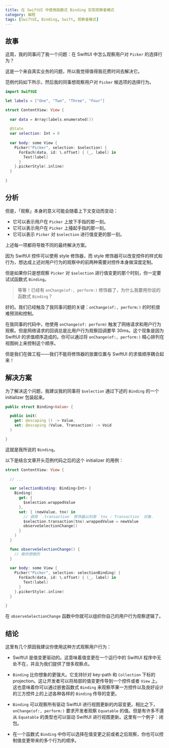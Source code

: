 ```yaml
---
title: 在 SwiftUI 中使用函数式 Binding 实现观察者模式
category: 编程
tags: [SwiftUI, Binding, Swift, 观察者模式]
---
```


## 故事

这周，我的同事问了我一个问题：在 SwiftUI 中怎么观察用户对 `Picker` 的选择行为？

这是一个来自真实业务的问题，所以我觉得值得我花费时间去解决它。

范例代码如下所示，然后我的同事想观察用户对 `Picker` 候选项的选择行为。

```swift
import SwiftUI

let labels = ["One", "Two", "Three", "Four"]

struct ContentView: View {
  
  var data = Array(labels.enumerated())
  
  @State
  var selection: Int = 0
  
  var body: some View {
    Picker("Picker", selection: $selection) {
      ForEach(data, id: \.offset) { (_, label) in
        Text(label)
      }
    }.pickerStyle(.inline)
  }
  
}
```

## 分析

但是，「观察」本身的意义可能会随着上下文变动而变动：

- 它可以表示用户在 `Picker` 上放下手指的那一刻。
- 它可以表示用户在 `Picker` 上擡起手指的那一刻。
- 它可以表示 `Picker` 对 `$selection` 进行值变更的那一刻。

上述每一项都将导致不同的最终解决方案。

因为 SwiftUI 控件可以使用 style 修饰器，而 style 修饰器可以改变控件的样式和行为，想达成上述对用户行为的观察中的前两种需要对控件本身做深度定制。

但是如果你只是想观察 `Picker` 对 `$selection` 进行值变更的那个时刻，你一定要试试函数式 `Binding`。

> 等等！已经有 `onChange(of:, perform:)` 修饰器了，为什么我要用你说的函数式 `Binding`？

好的。我们已经触及了我同事问题的关键：`onChange(of:, perform:)` 的时机很难预测和控制。

在我同事的代码中，他使用 `onChange(of: perform)` 触发了网络请求和用户行为观察。但是网络请求的回调总是比用户行为观察回调要早 30ms。这个现象是因为 SwiftUI 的求值顺序造成的。你可以通过将 `onChange(of:, perform:)` 精心排列在视图树上来控制这个顺序。

但是我们在做工程——我们不能将修饰器的放置位置与 SwiftUI 的求值顺序耦合起来！

## 解决方案

为了解决这个问题，我建议我的同事将 `$selection` 通过下述的 `Binding` 的一个 initializer 包装起来。

```swift
public struct Binding<Value> {

  public init(
    get: @escaping () -> Value,
    set: @escaping (Value, Transaction) -> Void
  )

}
```

这就是我所说的 `Binding`。

以下是结合文章开头范例代码之后的这个 initializer 的用例：

```swift
struct ContentView: View {
  
  // ...

  var selectionBinding: Binding<Int> {
    Binding(
      get: {
        $selection.wrappedValue
      },
      set: { (newValue, tnx) in
        // 调用 `.transaction` 修饰器以利用 `tnx : Transaction` 对象.
        $selection.transaction(tnx).wrappedValue = newValue
        observeSelectionChange()
      }
    )
  }

  func observeSelectionChange() {
    // 做你想做的
  }
 
  var body: some View {
    Picker("Picker", selection: selectionBinding) {
      ForEach(data, id: \.offset) { (_, label) in
        Text(label)
      }
    }.pickerStyle(.inline)
  }
  
}
```

在 `observeSelectionChange` 函数中你就可以组织你自己的用户行为观察逻辑了。

## 结论

这里有几个原因我建议你使用这种方式观察用户行为：

- SwiftUI 是值变更驱动的。这意味着值变更在一个运行中的 SwiftUI 程序中无处不在，并且为我们提供了很多观察点。

- `Binding` 比你想象的更强大。它支持针对 key-path 和 `Collection` 下标的 projection。这让开发者可以将局部的值变更传导到一个控件或者 `View` 上。这也意味着你可以通过嵌套函数式 `Binding` 来观察苹果一方控件以及良好设计的三方控件上的上述各种各样的 `Binding` 传导的变更。

- `Binding` 可以观察所有驱动 SwiftUI 进行视图更新的内容变更。相比之下，`onChange(of:, perform:)` 要求开发者观察 `Equatable` 的值。但是有许多不遵从 `Equatable` 的类型也可以驱动 SwiftUI 进行视图更新。这里有一个例子：闭包。

- 在一个函数式 `Binding` 中你可以选择在值变更之前或者之后观察，你也可以控制值变更带来的多个行为的顺序。
